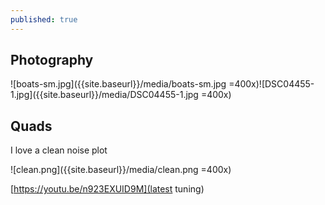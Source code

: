 ```yaml
---
published: true
---
```

## Photography

![boats-sm.jpg]({{site.baseurl}}/media/boats-sm.jpg =400x)![DSC04455-1.jpg]({{site.baseurl}}/media/DSC04455-1.jpg =400x)

## Quads

I love a clean noise plot

![clean.png]({{site.baseurl}}/media/clean.png =400x)

[https://youtu.be/n923EXUID9M](latest tuning)
